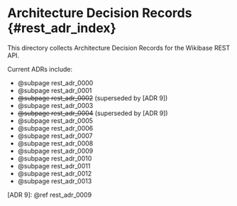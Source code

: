 # Architecture Decision Records {#rest_adr_index}

This directory collects Architecture Decision Records for the Wikibase REST API.

Current ADRs include:

* @subpage rest_adr_0000
* @subpage rest_adr_0001
* ~~@subpage rest_adr_0002~~ (superseded by [ADR 9])
* @subpage rest_adr_0003
* ~~@subpage rest_adr_0004~~ (superseded by [ADR 9])
* @subpage rest_adr_0005
* @subpage rest_adr_0006
* @subpage rest_adr_0007
* @subpage rest_adr_0008
* @subpage rest_adr_0009
* @subpage rest_adr_0010
* @subpage rest_adr_0011
* @subpage rest_adr_0012
* @subpage rest_adr_0013

[ADR 9]: @ref rest_adr_0009
